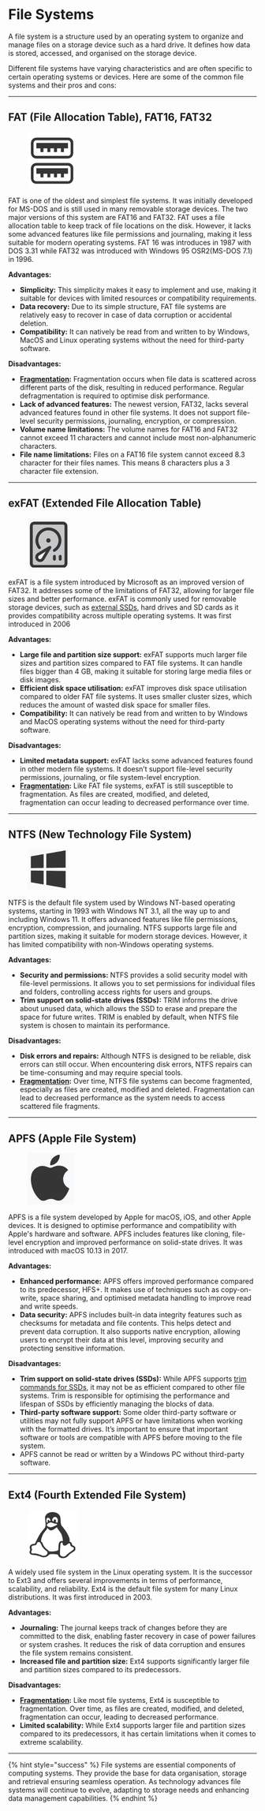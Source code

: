 # File Systems

A file system is a structure used by an operating system to organize and manage files on a storage device such as a hard drive. It defines how data is stored, accessed, and organised on the storage device.

Different file systems have varying characteristics and are often specific to certain operating systems or devices. Here are some of the common file systems and their pros and cons:

***

## **FAT (File Allocation Table), FAT16, FAT32**

<div align="left"><figure><img src="../../.gitbook/assets/image (3) (1) (1).png" alt=""><figcaption></figcaption></figure></div>

FAT is one of the oldest and simplest file systems. It was initially developed for MS-DOS and is still used in many removable storage devices. The two major versions of this system are FAT16 and FAT32. FAT uses a file allocation table to keep track of file locations on the disk. However, it lacks some advanced features like file permissions and journaling, making it less suitable for modern operating systems. FAT 16 was introduces in 1987 with DOS 3.31 while FAT32 was introduced with Windows 95 OSR2(MS-DOS 7.1) in 1996.

**Advantages:**

* **Simplicity:** This simplicity makes it easy to implement and use, making it suitable for devices with limited resources or compatibility requirements.
* **Data recovery:** Due to its simple structure, FAT file systems are relatively easy to recover in case of data corruption or accidental deletion.
* **Compatibility:** It can natively be read from and written to by Windows, MacOS and Linux operating systems without the need for third-party software.

**Disadvantages:**

* [**Fragmentation**](fragmentation.md)**:** Fragmentation occurs when file data is scattered across different parts of the disk, resulting in reduced performance. Regular defragmentation is required to optimise disk performance.
* **Lack of advanced features:** The newest version, FAT32, lacks several advanced features found in other file systems. It does not support file-level security permissions, journaling, encryption, or compression.
* **Volume name limitations:** The volume names for FAT16 and FAT32 cannot exceed 11 characters and cannot include most non-alphanumeric characters.
* **File name limitations:** Files on a FAT16 file system cannot exceed 8.3 character for their files names. This means 8 characters plus a 3 character file extension.

***

## **exFAT (Extended File Allocation Table)**

<div align="left"><figure><img src="../../.gitbook/assets/image (5) (1) (1).png" alt=""><figcaption></figcaption></figure></div>

exFAT is a file system introduced by Microsoft as an improved version of FAT32. It addresses some of the limitations of FAT32, allowing for larger file sizes and better performance. exFAT is commonly used for removable storage devices, such as [external SSDs](https://www.kingston.com/en/ssd/external), hard drives and SD cards as it provides compatibility across multiple operating systems. It was first introduced in 2006

**Advantages:**

* **Large file and partition size support:** exFAT supports much larger file sizes and partition sizes compared to FAT file systems. It can handle files bigger than 4 GB, making it suitable for storing large media files or disk images.
* **Efficient disk space utilisation:** exFAT improves disk space utilisation compared to older FAT file systems. It uses smaller cluster sizes, which reduces the amount of wasted disk space for smaller files.
* **Compatibility:** It can natively be read from and written to by Windows and MacOS operating systems without the need for third-party software.

**Disadvantages:**

* **Limited metadata support:** exFAT lacks some advanced features found in other modern file systems. It doesn’t support file-level security permissions, journaling, or file system-level encryption.
* [**Fragmentation**](fragmentation.md)**:** Like FAT file systems, exFAT is still susceptible to fragmentation. As files are created, modified, and deleted, fragmentation can occur leading to decreased performance over time.

***

## **NTFS (New Technology File System)**

<div align="left"><figure><img src="../../.gitbook/assets/image (4) (1) (1).png" alt=""><figcaption></figcaption></figure></div>

NTFS is the default file system used by Windows NT-based operating systems, starting in 1993 with Windows NT 3.1, all the way up to and including Windows 11. It offers advanced features like file permissions, encryption, compression, and journaling. NTFS supports large file and partition sizes, making it suitable for modern storage devices. However, it has limited compatibility with non-Windows operating systems.

**Advantages:**

* **Security and permissions:** NTFS provides a solid security model with file-level permissions. It allows you to set permissions for individual files and folders, controlling access rights for users and groups.
* **Trim support on solid-state drives (SSDs):** TRIM informs the drive about unused data, which allows the SSD to erase and prepare the space for future writes. TRIM is enabled by default, when NTFS file system is chosen to maintain its performance.

**Disadvantages:**

* **Disk errors and repairs:** Although NTFS is designed to be reliable, disk errors can still occur. When encountering disk errors, NTFS repairs can be time-consuming and may require special tools.
* [**Fragmentation**](fragmentation.md)**:** Over time, NTFS file systems can become fragmented, especially as files are created, modified and deleted. Fragmentation can lead to decreased performance as the system needs to access scattered file fragments.

***

## **APFS (Apple File System)**

<div align="left"><figure><img src="../../.gitbook/assets/image (6) (1) (1).png" alt=""><figcaption></figcaption></figure></div>

APFS is a file system developed by Apple for macOS, iOS, and other Apple devices. It is designed to optimise performance and compatibility with Apple's hardware and software. APFS includes features like cloning, file-level encryption and improved performance on solid-state drives. It was introduced with macOS 10.13 in 2017.

**Advantages:**

* **Enhanced performance:** APFS offers improved performance compared to its predecessor, HFS+. It makes use of techniques such as copy-on-write, space sharing, and optimised metadata handling to improve read and write speeds.
* **Data security:** APFS includes built-in data integrity features such as checksums for metadata and file contents. This helps detect and prevent data corruption. It also supports native encryption, allowing users to encrypt their data at this level, improving security and protecting sensitive information.

**Disadvantages:**

* **Trim support on solid-state drives (SSDs):** While APFS supports [trim commands for SSDs](https://www.kingston.com/en/blog/pc-performance/ssd-garbage-collection-trim-explained), it may not be as efficient compared to other file systems. Trim is responsible for optimising the performance and lifespan of SSDs by efficiently managing the blocks of data.
* **Third-party software support:** Some older third-party software or utilities may not fully support APFS or have limitations when working with the formatted drives. It’s important to ensure that important software or tools are compatible with APFS before moving to the file system.
* APFS cannot be read or written by a Windows PC without third-party software.

***

## **Ext4 (Fourth Extended File System)**

<div align="left"><figure><img src="../../.gitbook/assets/image (7) (1).png" alt=""><figcaption></figcaption></figure></div>

A widely used file system in the Linux operating system. It is the successor to Ext3 and offers several improvements in terms of performance, scalability, and reliability. Ext4 is the default file system for many Linux distributions. It was first introduced in 2003.

**Advantages:**

* **Journaling:** The journal keeps track of changes before they are committed to the disk, enabling faster recovery in case of power failures or system crashes. It reduces the risk of data corruption and ensures the file system remains consistent.
* **Increased file and partition size:** Ext4 supports significantly larger file and partition sizes compared to its predecessors.

**Disadvantages:**

* [**Fragmentation**](fragmentation.md)**:** Like most file systems, Ext4 is susceptible to fragmentation. Over time, as files are created, modified, and deleted, fragmentation can occur, leading to decreased performance.
* **Limited scalability:** While Ext4 supports larger file and partition sizes compared to its predecessors, it has certain limitations when it comes to extreme scalability.

***

{% hint style="success" %}
File systems are essential components of computing systems. They provide the base for data organisation, storage and retrieval ensuring seamless operation. As technology advances file systems will continue to evolve, adapting to storage needs and enhancing data management capabilities.
{% endhint %}
